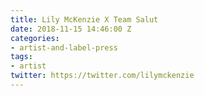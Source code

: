 ```yaml
---
title: Lily McKenzie X Team Salut
date: 2018-11-15 14:46:00 Z
categories:
- artist-and-label-press
tags:
- artist
twitter: https://twitter.com/lilymckenzie
---
```


